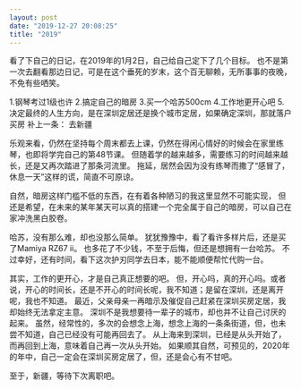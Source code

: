 ```yaml
---
layout: post
date: "2019-12-27 20:08:25"
title: "2019"
---
```


看了下自己的日记，在2019年的1月2日，自己给自己定下了几个目标。
也不是第一次去翻看那边日记，可是在这个垂死的岁末，这个百无聊赖，无所事事的夜晚，不免有些哂笑。 
 
1.钢琴考过1级也许
2.搞定自己的暗房
3.买一个哈苏500cm
4.工作地更开心吧
5.决定最终的人生方向，是在深圳定居还是换个城市定居，如果确定深圳，那就落户买房
补上一条： 去新疆

乐观来看，仍然在坚持每个周末都去上课，仍然在得闲心情好的时候会在家里练琴，也即将学完自己的第48节课。
但随着学的越来越多，需要练习的时间越来越长，还是又再次踏进了那条河流里。
拖延，居然会因为没有练琴而撒了“感冒了，休息一天”这样的谎，简直不可原谅。

自然，暗房这样门槛不低的东西，在有着各种陋习的我这里显然不可能实现，
但还是希望，在未来的某年某天可以真的搭建一个完全属于自己的暗房，可以自己在家冲洗黑白胶卷。

哈苏，没有那么难，却也没那么简单。
犹犹豫豫中，看了看许多样片后，还是买了Mamiya RZ67 ii。
也多花了不少钱，不至于后悔，但还是想拥有一台哈苏。
不过幸好，还有时间，看下这次护刃同学去日本，能不能顺便帮忙代购一台。

其实，工作的更开心，才是自己真正想要的吧。
但，开心吗，真的开心吗。或者说，开心的时间长，还是不开心的时间长呢，我不知道；是留在深圳，还是离开呢，我也不知道。
最近，父亲母亲一再暗示及催促自己赶紧在深圳买房定居，我却始终无法拿定主意。
深圳不是我想要待一辈子的城市，却也并不让自己讨厌的起来。
虽然，经常性的，多次的会想念上海，想念上海的一条条街道，但，也未尝不知道，自己已经没有可能再回去了。
从上海来到深圳，已经是从头开始了，而再回到上海，意味着自己再一次从头开始。
如果顺其自然，可预见的，2020年的年中，自己一定会在深圳买房定居了，但，还是会心有不甘吧。 
<br>
 
至于，新疆，等待下次离职吧。
